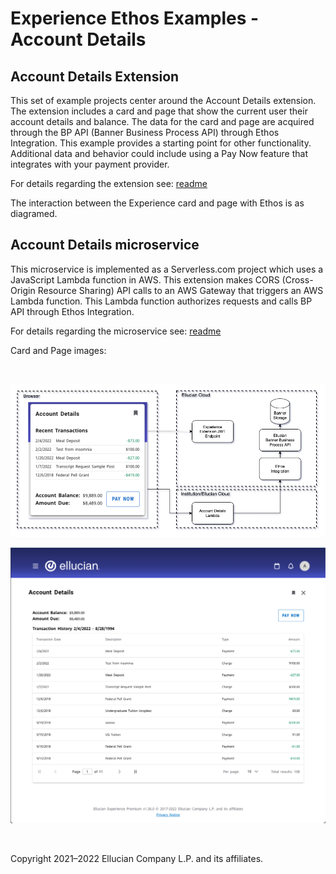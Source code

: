 # Experience Ethos Examples - Account Details

## Account Details Extension
This set of example projects center around the Account Details extension. The extension includes a card and page that show the current user their account details and balance. The data for the card and page are acquired through the BP API (Banner Business Process API) through Ethos Integration. This example provides a starting point for other functionality. Additional data and behavior could include using a Pay Now feature that integrates with your payment provider.

For details regarding the extension see: [readme](../account-details-extension/README.md)

The interaction between the Experience card and page with Ethos is as diagramed.

## Account Details microservice

This microservice is implemented as a Serverless.com project which uses a JavaScript Lambda function in AWS. This extension makes CORS (Cross-Origin Resource Sharing) API calls to an AWS Gateway that triggers an AWS Lambda function. This Lambda function authorizes requests and calls BP API through Ethos Integration.

For details regarding the microservice see: [readme](../account-details-lambda/README.md)

Card and Page images:

<br/>

![](images/Account-Details-Lambda.png)

![](images/Account-Details-Page.png)

<br/>

Copyright 2021–2022 Ellucian Company L.P. and its affiliates.

